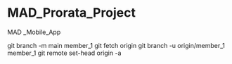 # MAD_Prorata_Project
MAD _Mobile_App

git branch -m main member_1
git fetch origin
git branch -u origin/member_1 member_1
git remote set-head origin -a
